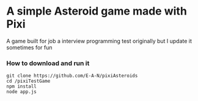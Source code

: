 # A simple Asteroid game made with Pixi

A game built for job a interview programming test originally but I update it sometimes for fun

### How to download and run it

   ```
   git clone https://github.com/E-A-N/pixiAsteroids
   cd /pixiTestGame
   npm install
   node app.js
   ```
